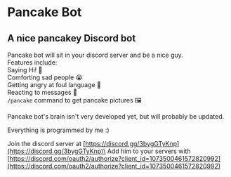 # Pancake Bot

## A nice pancakey Discord bot
Pancake bot will sit in your discord server and be a nice guy.\
Features include:\
Saying Hi! 👋\
Comforting sad people 😭\
Getting angry at foul language 🤬\
Reacting to messages 🥞\
```/pancake``` command to get pancake pictures 🖼

Pancake bot's brain isn't very developed yet, but will probably be updated.

Everything is programmed by me :)

Join the discord server at [https://discord.gg/3bygGTyKnp](https://discord.gg/3bygGTyKnp)\
Add him to your servers with [https://discord.com/oauth2/authorize?client_id=1073500461572820992](https://discord.com/oauth2/authorize?client_id=1073500461572820992)

